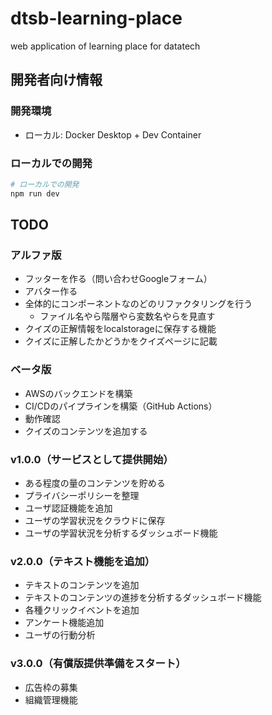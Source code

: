 # dtsb-learning-place
web application of learning place for datatech

## 開発者向け情報

### 開発環境

- ローカル: Docker Desktop + Dev Container

### ローカルでの開発

```bash
# ローカルでの開発
npm run dev
```

## TODO

### アルファ版

- フッターを作る（問い合わせGoogleフォーム）
- アバター作る
- 全体的にコンポーネントなのどのリファクタリングを行う
  - ファイル名やら階層やら変数名やらを見直す
- クイズの正解情報をlocalstorageに保存する機能
- クイズに正解したかどうかをクイズページに記載


### ベータ版

- AWSのバックエンドを構築
- CI/CDのパイプラインを構築（GitHub Actions）
- 動作確認
- クイズのコンテンツを追加する


### v1.0.0（サービスとして提供開始）

- ある程度の量のコンテンツを貯める
- プライバシーポリシーを整理
- ユーザ認証機能を追加
- ユーザの学習状況をクラウドに保存
- ユーザの学習状況を分析するダッシュボード機能


### v2.0.0（テキスト機能を追加）

- テキストのコンテンツを追加
- テキストのコンテンツの進捗を分析するダッシュボード機能
- 各種クリックイベントを追加
- アンケート機能追加
- ユーザの行動分析


### v3.0.0（有償版提供準備をスタート）

- 広告枠の募集
- 組織管理機能



